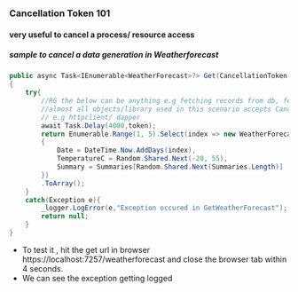 ### Cancellation Token 101

#### very useful to cancel a process/ resource access

##### sample to cancel a data generation in Weatherforecast

```C#
public async Task<IEnumerable<WeatherForecast>?> Get(CancellationToken token)
{
    try{
        //RG the below can be anything e.g fetching records from db, fetching records from another api
        //almost all objects/library used in this scenario accepts Cancellation token
        // e.g httpclient/ dapper
        await Task.Delay(4000,token);
        return Enumerable.Range(1, 5).Select(index => new WeatherForecast
        {
            Date = DateTime.Now.AddDays(index),
            TemperatureC = Random.Shared.Next(-20, 55),
            Summary = Summaries[Random.Shared.Next(Summaries.Length)]
        })
        .ToArray();
    }
    catch(Exception e){
        _logger.LogError(e,"Exception occured in GetWeatherForecast");
        return null;
    }
}
```

- To test it , hit the get url in browser https://localhost:7257/weatherforecast and close the browser tab within 4 seconds.
- We can see the exception getting logged
